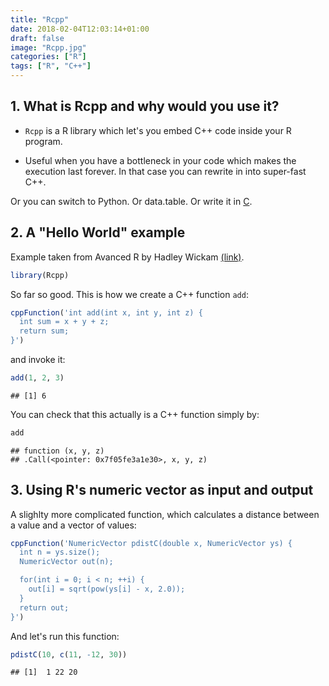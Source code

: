 ```yaml
---
title: "Rcpp"
date: 2018-02-04T12:03:14+01:00
draft: false
image: "Rcpp.jpg"
categories: ["R"]
tags: ["R", "C++"]
---
```







## 1. What is Rcpp and why would you use it?

* `Rcpp` is a R library which let's you embed C++ code inside your R program.

* Useful when you have a bottleneck in your code which makes the execution last forever. In that case you can rewrite in into super-fast C++.

Or you can switch to Python. Or data.table. Or write it in [C](http://tomis9.com/cinr).

## 2. A "Hello World" example

Example taken from Avanced R by Hadley Wickam [(link)](http://adv-r.had.co.nz/Rcpp.html).


```r
library(Rcpp)
```

So far so good. This is how we create a C++ function `add`:


```r
cppFunction('int add(int x, int y, int z) {
  int sum = x + y + z;
  return sum;
}')
```

and invoke it:

```r
add(1, 2, 3)
```

```
## [1] 6
```

You can check that this actually is a C++ function simply by:

```r
add
```

```
## function (x, y, z) 
## .Call(<pointer: 0x7f05fe3a1e30>, x, y, z)
```

## 3. Using R's numeric vector as input and output

A slighlty more complicated function, which calculates a distance between a value and a vector of values:


```r
cppFunction('NumericVector pdistC(double x, NumericVector ys) {
  int n = ys.size();
  NumericVector out(n);

  for(int i = 0; i < n; ++i) {
    out[i] = sqrt(pow(ys[i] - x, 2.0));
  }
  return out;
}')
```

And let's run this function:


```r
pdistC(10, c(11, -12, 30))
```

```
## [1]  1 22 20
```
